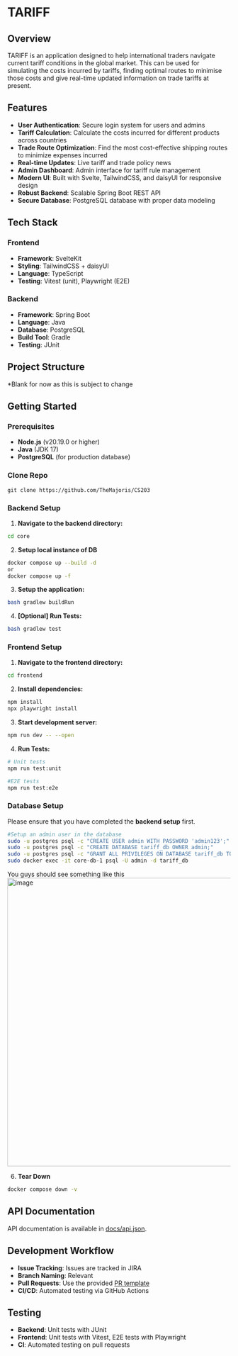 # TARIFF

## Overview

TARIFF is an application designed to help international traders navigate current tariff conditions in the global market. This can be used for simulating the costs incurred by tariffs, finding optimal routes to minimise those costs and give real-time updated information on trade tariffs at present.

## Features

- **User Authentication**: Secure login system for users and admins
- **Tariff Calculation**: Calculate the costs incurred for different products across countries
- **Trade Route Optimization**: Find the most cost-effective shipping routes to minimize expenses incurred
- **Real-time Updates**: Live tariff and trade policy news
- **Admin Dashboard**: Admin interface for tariff rule management
- **Modern UI**: Built with Svelte, TailwindCSS, and daisyUI for responsive design
- **Robust Backend**: Scalable Spring Boot REST API
- **Secure Database**: PostgreSQL database with proper data modeling

## Tech Stack

### Frontend
- **Framework**: SvelteKit
- **Styling**: TailwindCSS + daisyUI
- **Language**: TypeScript
- **Testing**: Vitest (unit), Playwright (E2E)

### Backend
- **Framework**: Spring Boot
- **Language**: Java
- **Database**: PostgreSQL
- **Build Tool**: Gradle
- **Testing**: JUnit

## Project Structure

*Blank for now as this is subject to change

## Getting Started

### Prerequisites
- **Node.js** (v20.19.0 or higher)
- **Java** (JDK 17)
- **PostgreSQL** (for production database)

### **Clone Repo**
```
git clone https://github.com/TheMajoris/CS203
```
### **Backend Setup**
1. **Navigate to the backend directory:**
```bash
cd core
```

2. **Setup local instance of DB**
```bash
docker compose up --build -d
or
docker compose up -f
```

3. **Setup the application:**
```bash
bash gradlew buildRun
```

4. **[Optional] Run Tests:**
```bash
bash gradlew test
```

### **Frontend Setup**
1. **Navigate to the frontend directory:**
```bash
cd frontend
```

2. **Install dependencies:**
```bash
npm install
npx playwright install
```

3. **Start development server:**
```bash
npm run dev -- --open
```

4. **Run Tests:**
```bash
# Unit tests
npm run test:unit

#E2E tests
npm run test:e2e
```

### **Database Setup**
Please ensure that you have completed the **backend setup** first.

```bash
#Setup an admin user in the database
sudo -u postgres psql -c "CREATE USER admin WITH PASSWORD 'admin123';"
sudo -u postgres psql -c "CREATE DATABASE tariff_db OWNER admin;"
sudo -u postgres psql -c "GRANT ALL PRIVILEGES ON DATABASE tariff_db TO admin;"
sudo docker exec -it core-db-1 psql -U admin -d tariff_db
```
You guys should see something like this
<img width="800" height="651" alt="image" src="https://github.com/user-attachments/assets/aa80d9c1-1bbe-4ec6-9a17-ecbd176704db" />



6. **Tear Down**
```bash
docker compose down -v
```

## API Documentation

API documentation is available in [docs/api.json](docs/api.json).

## Development Workflow

- **Issue Tracking**: Issues are tracked in JIRA
- **Branch Naming**: Relevant 
- **Pull Requests**: Use the provided [PR template](.github/pull_request_template.md)
- **CI/CD**: Automated testing via GitHub Actions

## Testing

- **Backend**: Unit tests with JUnit
- **Frontend**: Unit tests with Vitest, E2E tests with Playwright
- **CI**: Automated testing on pull requests
